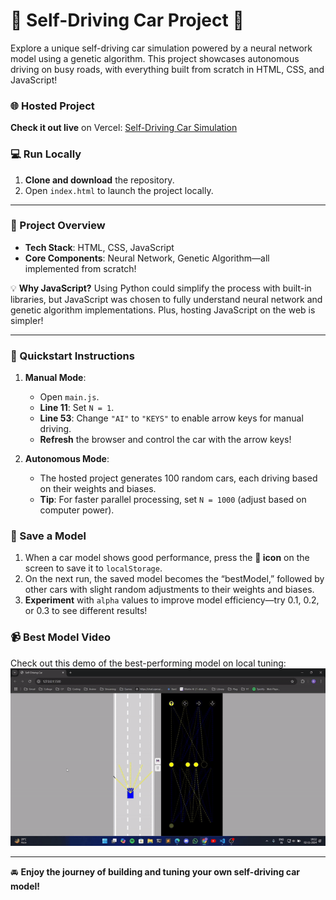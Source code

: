 # 🚗 Self-Driving Car Project 🚗

Explore a unique self-driving car simulation powered by a neural network model using a genetic algorithm. This project showcases autonomous driving on busy roads, with everything built from scratch in HTML, CSS, and JavaScript!

### 🌐 Hosted Project
**Check it out live** on Vercel: [Self-Driving Car Simulation](https://self-driving-car-rose.vercel.app/)

### 💻 Run Locally
1. **Clone and download** the repository.
2. Open `index.html` to launch the project locally.

---

### 🔧 Project Overview
- **Tech Stack**: HTML, CSS, JavaScript
- **Core Components**: Neural Network, Genetic Algorithm—all implemented from scratch!
  
💡 **Why JavaScript?**
Using Python could simplify the process with built-in libraries, but JavaScript was chosen to fully understand neural network and genetic algorithm implementations. Plus, hosting JavaScript on the web is simpler! 

---

### 🚀 Quickstart Instructions
1. **Manual Mode**:
   - Open `main.js`.
   - **Line 11**: Set `N = 1`.
   - **Line 53**: Change `"AI"` to `"KEYS"` to enable arrow keys for manual driving.
   - **Refresh** the browser and control the car with the arrow keys!

2. **Autonomous Mode**:
   - The hosted project generates 100 random cars, each driving based on their weights and biases.
   - **Tip**: For faster parallel processing, set `N = 1000` (adjust based on computer power).

### 💾 Save a Model
1. When a car model shows good performance, press the **💾 icon** on the screen to save it to `localStorage`.
2. On the next run, the saved model becomes the “bestModel,” followed by other cars with slight random adjustments to their weights and biases.
3. **Experiment** with `alpha` values to improve model efficiency—try 0.1, 0.2, or 0.3 to see different results!

### 📹 Best Model Video
Check out this demo of the best-performing model on local tuning:
![Best Model Demo](modelDemo.gif)

---

🚘 **Enjoy the journey of building and tuning your own self-driving car model!**
